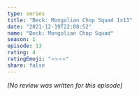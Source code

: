 ```yaml
---
type: series
title: "Beck: Mongolian Chop Squad 1x13"
date: "2021-12-19T22:08:52"
name: "Beck: Mongolian Chop Squad"
season: 1
episode: 13
rating: 4
ratingEmoji: "⭐️⭐️⭐️⭐️"
share: false
---
```


*[No review was written for this episode]*
